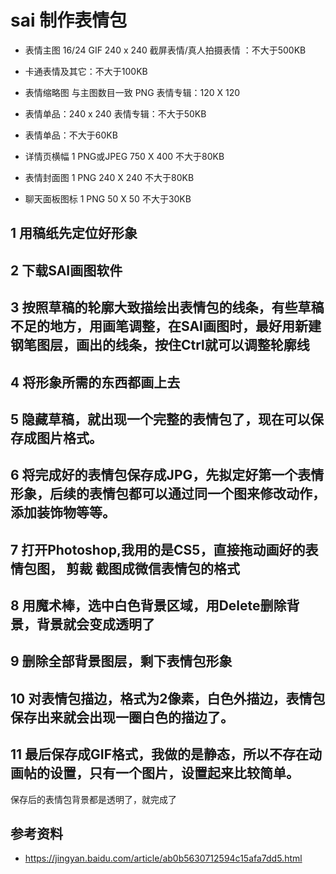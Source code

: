 # sai 制作表情包

- 表情主图	16/24	GIF	240 x 240	截屏表情/真人拍摄表情 ：不大于500KB

- 卡通表情及其它：不大于100KB

- 表情缩略图	与主图数目一致	PNG	表情专辑：120 X 120

- 表情单品：240 x 240	表情专辑：不大于50KB

- 表情单品：不大于60KB

- 详情页横幅	1	PNG或JPEG	750 X 400	不大于80KB

- 表情封面图	1	PNG	240 X 240	不大于80KB

- 聊天面板图标	1	PNG	50 X 50	不大于30KB

## 1 用稿纸先定位好形象

## 2 下载SAI画图软件

## 3 按照草稿的轮廓大致描绘出表情包的线条，有些草稿不足的地方，用画笔调整，在SAI画图时，最好用新建钢笔图层，画出的线条，按住Ctrl就可以调整轮廓线

## 4 将形象所需的东西都画上去

## 5 隐藏草稿，就出现一个完整的表情包了，现在可以保存成图片格式。

## 6 将完成好的表情包保存成JPG，先拟定好第一个表情形象，后续的表情包都可以通过同一个图来修改动作，添加装饰物等等。

## 7 打开Photoshop,我用的是CS5，直接拖动画好的表情包图， 剪裁 截图成微信表情包的格式

## 8 用魔术棒，选中白色背景区域，用Delete删除背景，背景就会变成透明了

## 9 删除全部背景图层，剩下表情包形象

## 10 对表情包描边，格式为2像素，白色外描边，表情包保存出来就会出现一圈白色的描边了。

## 11 最后保存成GIF格式，我做的是静态，所以不存在动画帖的设置，只有一个图片，设置起来比较简单。

保存后的表情包背景都是透明了，就完成了


## 参考资料
- https://jingyan.baidu.com/article/ab0b5630712594c15afa7dd5.html
